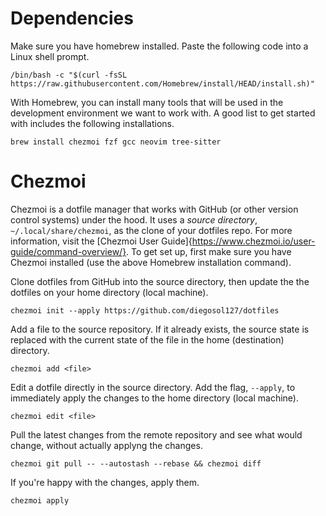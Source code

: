 # Dependencies

Make sure you have homebrew installed. Paste the following code into a Linux shell prompt.

```/bin/bash -c "$(curl -fsSL https://raw.githubusercontent.com/Homebrew/install/HEAD/install.sh)"```

With Homebrew, you can install many tools that will be used in the development environment we want to work with. A good list to get started with includes the following installations.

```brew install chezmoi fzf gcc neovim tree-sitter```

# Chezmoi

Chezmoi is a dotfile manager that works with GitHub (or other version control systems) under the hood. It uses a *source directory*, `~/.local/share/chezmoi`, as the clone of your dotfiles repo. For more information, visit the [Chezmoi User Guide]{https://www.chezmoi.io/user-guide/command-overview/}. To get set up, first make sure you have Chezmoi installed (use the above Homebrew installation command).

Clone dotfiles from GitHub into the source directory, then update the the dotfiles on your home directory (local machine).

```chezmoi init --apply https://github.com/diegosol127/dotfiles```

Add a file to the source repository. If it already exists, the source state is replaced with the current state of the file in the home (destination) directory.

```chezmoi add <file>```

Edit a dotfile directly in the source directory. Add the flag, ```--apply```, to immediately apply the changes to the home directory (local machine).

```chezmoi edit <file>```

Pull the latest changes from the remote repository and see what would change, without actually applyng the changes.

```chezmoi git pull -- --autostash --rebase && chezmoi diff```

If you're happy with the changes, apply them.

```chezmoi apply```

